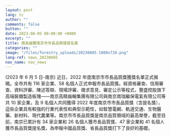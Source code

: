 ```yaml
---
layout: post
lang: tc
author: ""
comments: false
button: ""
date: 2023-06-05 00:00:00 +0800
excerpt: ""
title: 南高齒獲南京市市長品質獎提名獎
categories: ""
image: "/files/forestry_uploads/20230605-1080x720.png"
lang-ref: news_20230605
nav_name: nav_news
---
```


(2023 年 6 月 5 日-南京) 近日，2022 年度南京市市長品質獎獲獎名單正式揭曉。全市共有 116 家企業、58 名個人正式申報市長品質獎。經資格審查、信用審查、資料評審、陳述答辯、現場評審、徵求意見、審定公示等程式，豐盛控股旗下高端裝備製造板塊——南京高精齒輪集團有限公司與南京南瑞繼保電氣有限公司等共 10 家企業，及 9 名個人共同獲得 2022 年度南京市市長品質獎（含提名獎），這些企業具有較強的行業代表性和典型示範性，如智慧電網、軌道交通、生物醫藥、新材料、現代農業等。南京市市長品質獎是南京品質領域的最高榮譽，截至目前，南京已累計有 34 家企業和 26 名個人獲市長品質獎、47 家企業和 41 名個人獲市長品質獎提名獎，為申報中國品質獎、省長品質獎打下了良好的基礎。
